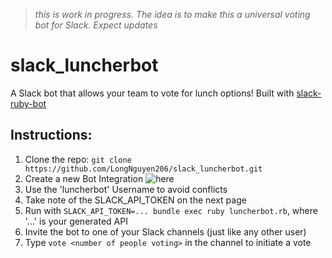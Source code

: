 > *this is work in progress. The idea is to make this a universal voting bot for Slack. Expect updates*
# slack_luncherbot

A Slack bot that allows your team to vote for lunch options! Built with [slack-ruby-bot](https://github.com/slack-ruby/slack-ruby-bot)

## Instructions:
1. Clone the repo: `git clone https://github.com/LongNguyen206/slack_luncherbot.git`
2. Create a new Bot Integration ![here](http://slack.com/services/new/bot)
3. Use the 'luncherbot' Username to avoid conflicts
4. Take note of the SLACK_API_TOKEN on the next page
5. Run with `SLACK_API_TOKEN=... bundle exec ruby luncherbot.rb`, where '...' is your generated API
6. Invite the bot to one of your Slack channels (just like any other user)
7. Type `vote <number of people voting>` in the channel to initiate a vote